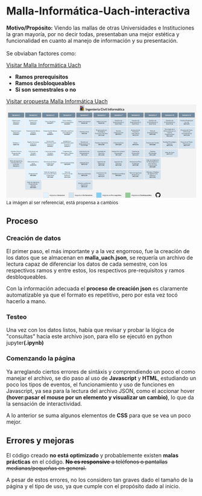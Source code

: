 # Malla-Informática-Uach-interactiva
<p><b>Motivo/Propósito:</b> Viendo las mallas de otras Universidades e Instituciones la gran mayoría, por no decir todas, presentaban una mejor estética y funcionalidad en cuanto al manejo de información y su presentación.<br><br>Se obviaban factores como:</p>
<a href="https://www.uach.cl/dw/admision/plandeestudio.php?car=1708">Visitar Malla Informática Uach<a>
<ul>
  <li><strong>Ramos prerequisitos</strong></li>
  <li><strong>Ramos desbloqueables</strong></li>
  <li><strong>Si son semestrales o no</strong></li>
</ul>

<a href="https://alexbgh1.github.io/malla-informatica-uach/web/">Visitar propuesta Malla Informática Uach</a>
<img src="https://github.com/alexbgh1/malla-informatica-uach/blob/main/img_README/img_muestra.png?raw=true">
<small>La imágen al ser referencial, está propensa a cambios</small>
<h2>Proceso</h2>
<h3>Creación de datos</h3>
<p>El primer paso, el más importante y a la vez engorroso, fue la creación de los datos que se almacenan en <b>malla_uach.json</b>, se requería un archivo de lectura capaz de diferenciar los datos de cada semestre, con los respectivos ramos y entre estos, los respectivos pre-requisitos y ramos desbloqueables.</p>
<p>Con la información adecuada el <b>proceso de creación json</b> es claramente automatizable ya que el formato es repetitivo, pero por esta vez tocó hacerlo a mano.</p>
<h3>Testeo</h3>
<p>Una vez con los datos listos, había que revisar y probar la lógica de "consultas" hacia este archivo json, para ello se ejecutó en python jupyter<b>(.ipynb)</b></p>
<h3>Comenzando la página</h3>
<p>Ya arreglando ciertos errores de sintáxis y comprendiendo un poco el como manejar el archivo, se dio paso al uso de <b>Javascript</b> y <b>HTML</b>, estudiando un poco los tipos de eventos, el funcionamiento y uso de funciones en Javascript, ya sea para la lectura del archivo JSON, como el accionar hover <b>(hover:pasar el mouse por un elemento y visualizar un cambio)</b>, lo que da la sensación de interactividad.</p>
<p>A lo anterior se suma algunos elementos de <b>CSS</b> para que se vea un poco mejor.</p>

<h2>Errores y mejoras</h2>
<p>El código creado <b>no está optimizado</b> y probablemente existen <b>malas prácticas</b> en el código. <del><b>No es responsive</b> a teléfonos o pantallas medianas/pequeñas en general.</del></p>
<p>A pesar de estos errores, no los considero tan graves dado el tamaño de la página y el tipo de uso, ya que cumple con el propósito dado al inicio.</p>
